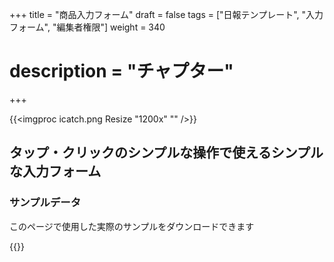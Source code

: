 +++
title = "商品入力フォーム"
draft = false
tags = ["日報テンプレート", "入力フォーム", "編集者権限"]
weight = 340
# description = "チャプター"
+++

{{<imgproc icatch.png Resize "1200x" "" />}}

## タップ・クリックのシンプルな操作で使えるシンプルな入力フォーム

### サンプルデータ

このページで使用した実際のサンプルをダウンロードできます

{{<attachments style="orange" />}}
